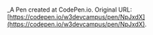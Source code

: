 # 
 _A Pen created at CodePen.io. Original URL: [https://codepen.io/w3devcampus/pen/NpJxdX](https://codepen.io/w3devcampus/pen/NpJxdX).

 